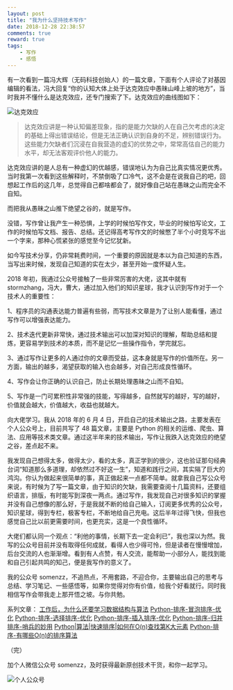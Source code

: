 ```yaml
---
layout: post
title: "我为什么坚持技术写作"
date: 2018-12-28 22:38:57
comments: true
reward: true
tags: 
	- 写作
    - 感悟
---
```


有一次看到一篇冯大辉（无码科技创始人）的一篇文章，下面有个人评论了对基因编辑的看法，冯大回复“你的认知大体上处于达克效应中愚昧山峰上坡的地方”，当时我并不懂什么是达克效应，还专门搜索了下。达克效应的曲线图如下：
<!-- more -->

![达克效应](https://upload-images.jianshu.io/upload_images/12989993-26e9728564df1fdd.jpg?imageMogr2/auto-orient/strip%7CimageView2/2/w/1240)

>达克效应讲是一种认知偏差现象，指的是能力欠缺的人在自己欠考虑的决定的基础上得出错误结论，但是无法正确认识到自身的不足，辨别错误行为。这些能力欠缺者们沉浸在自我营造的虚幻的优势之中，常常高估自己的能力水平，却无法客观评价他人的能力。

达克效应讲的是人总有一种虚幻的优越感，错误地认为为自己比真实情况更优秀。当时我第一次看到这些解释时，不禁倒吸了口冷气，这不会是在说我自己的吧，回想起工作后的这几年，总觉得自己都啥都会了，就好像自己站在愚昧之山而完全不自知。

而把我从愚昧之山推下绝望之谷的，就是写作。

没错，写作曾让我产生一种恐惧，上学的时候怕写作文，毕业的时候怕写论文，工作的时候怕写文档、报告、总结。还记得高考写作文的时候憋了半个小时竞写不出一个字来，那种心慌紧张的感觉至今记忆犹新。

如今写技术分享，仍非常耗费时间，一个重要的原因就是本以为自己知道的东西，当写出来时候，发现自己知道的实在太少，甚至开始一度怀疑人生。

2018 年初，我通过公众号接触了一些非常厉害的大佬，这其中就有 stormzhang，冯大，曹大，通过加入他们的知识星球，我才认识到写作对于一个技术人的重要性：

1、程序员的沟通表达能力普遍有些弱，而写技术文章是为了让别人能看懂，通过写作可以增强表达能力。

2、技术迭代更新非常快，通过技术输出可以加深对知识的理解，帮助总结和提炼，更容易学到技术的本质，而不是记忆一些操作指令，学完就忘。

3、通过写作让更多的人通过你的文章而受益，这本身就是写作的价值所在。另一方面，输出的越多，渴望获取的输入也会越多，对自己形成良性循环。

4、写作会让你正确的认识自己，防止长期处理愚昧之山而不自知。

5、写作是一门可累积性非常强的技能，写得越多，自然就写的越好，写的越好，价值就会越大，价值越大，收益也就越大。

向大佬学习。我从 2018 年的 6 月 4 日，开启自己的技术输出之路，主要发表在个人公众号上，目前共写了 48 篇文章，主要是 Python 的相关的运维、爬虫、算法、应用等技术类文章。通过这半年来的技术输出，写作让我跌入达克效应的绝望之谷，差点起不来。
 
我发现自己想得太多，做得太少，看的太多，真正学到的很少，这也验证那句经典台词“知道那么多道理，却依然过不好这一生”，知道和践行之间，其实隔了巨大的鸿沟。你认为做起来很简单的事，真正做起来一点都不简单。就拿我自己写公众号来说，有时候为了写一篇文章，由于知识的欠缺，我需要查阅十几篇资料，还要组织语言，排版，有时能写到深夜一两点。通过写作，我发现自己对很多知识的掌握并没有自己想像的那么好，于是我就不断的给自己输入，订阅更多优秀的公众号，知识星球，得到专栏，极客专栏，不断地给自己充电。这后半年过得飞快，但我也感觉自己比以前更需要时间，也更充实，这是一个良性循环。

大佬们都认同一个观点：“利他的事情，长期下去一定会利已”，我也深以为然。我写的公众号目前并没有取得任何成就，看得人也少得可怜，但是读者在慢慢增加，后台交流的人也渐渐增。看到有人点赞，有人交流，能帮助一小部分人，能找到能和自己引起共鸣的知己，便是我写作的意义了。

我的公众号 somenzz，不追热点，不用套路，不迎合你，主要输出自己的思考与总结、学习笔记、一些感悟等，如果你觉得对你有价值，给我个好看就行。同时我相信写作会带我走上那开悟之坡。与你共勉。

系列文章：
[工作后，为什么还要学习数据结构与算法](https://somenzz.github.io/2018/12/09/algorthms/)
[Python-排序-冒泡排序-优化](https://somenzz.github.io/2018/12/10/python_bubble_sort/)
[Python-排序-选择排序-优化](https://somenzz.github.io/2018/12/12/python_select_sort/)
[Python-排序-插入排序-优化](https://somenzz.github.io/2018/12/15/python_insert_shell_sort/)
[Python-排序-归并排序-哨兵的妙用](https://somenzz.github.io/2018/12/17/python_merge_sort/)
[Python|算法|快速排序|如何在O(n)查找第K大元素](https://somenzz.github.io/2018/12/18/python_quick_sort/)
[Python-排序-有哪些O(n)的排序算法](https://somenzz.github.io/2018/12/25/python_linear_sort/)


（完）

加个人微信公众号 somenzz，及时获得最新原创技术干货，和你一起学习。

![个人公众号](/assets/img/wechat2.jpg)
